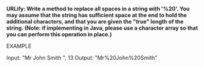 **URLify: Write a method to replace all spaces in a string with '%20'. You may assume that the string 
has sufficient space at the end to hold the additional characters, and that you are given the "true" 
length of the string. (Note: if implementing in Java, please use a character array so that you can 
perform this operation in place.)**


EXAMPLE 

Input: "Mr John Smith ", 13 
Output: "Mr%20John%20Smith" 
